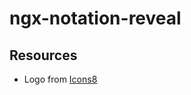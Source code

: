 # ngx-notation-reveal

## Resources

-   Logo from [Icons8](https://icons8.com/icon/80659/paint-roller)
